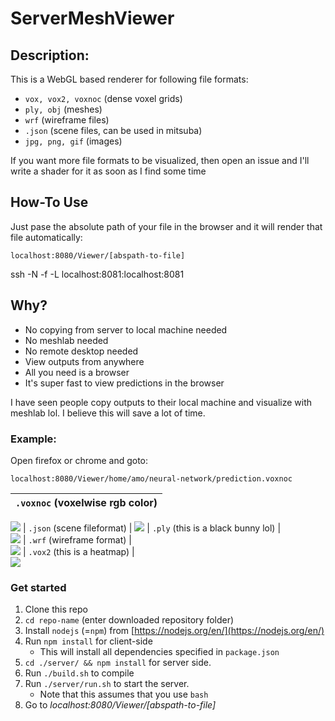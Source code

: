 # ServerMeshViewer

## Description: 

This is a WebGL based renderer for following file formats:

- ```vox, vox2, voxnoc``` (dense voxel grids)
- ```ply, obj``` (meshes)
- ```wrf``` (wireframe files)
- ```.json``` (scene files, can be used in mitsuba)
- ```jpg, png, gif``` (images)

If you want more file formats to be visualized, then open an issue and I'll write a shader for it as soon as I find some time

## How-To Use

Just pase the absolute path of your file in the browser and it will render that file automatically:

```localhost:8080/Viewer/[abspath-to-file]```

ssh -N -f -L localhost:8081:localhost:8081 <serverssh>

## Why?

+ No copying from server to local machine needed
+ No meshlab needed
+ No remote desktop needed
+ View outputs from anywhere
+ All you need is a browser
+ It's super fast to view predictions in the browser

I have seen people copy outputs to their local machine and visualize with meshlab lol. I believe this will save a lot of time.

### Example:
Open firefox or chrome and goto:

```localhost:8080/Viewer/home/amo/neural-network/prediction.voxnoc```


| ```.voxnoc```   (voxelwise rgb color)         |  
:-------------------------:|
![](pics/nocs.png)
| ```.json``` (scene fileformat) |
![](pics/json.png)
| ```.ply``` (this is a black bunny lol)   |  
![](pics/ply.png)
| ```.wrf``` (wireframe format)   |  
![](pics/wrf.png)
| ```.vox2``` (this is a heatmap)   |  
![](pics/vox2.png)


### Get started

1. Clone this repo 
2. `cd repo-name` (enter downloaded repository folder)
3. Install `nodejs` (=`npm`) from [https://nodejs.org/en/](https://nodejs.org/en/)
4. Run `npm install` for client-side 
    * This will install all dependencies specified in `package.json`
5. `cd ./server/ && npm install` for server side.
6. Run `./build.sh` to compile
7. Run `./server/run.sh` to start the server.
   * Note that this assumes that you use `bash`
8. Go to *localhost:8080/Viewer/[abspath-to-file]* 

